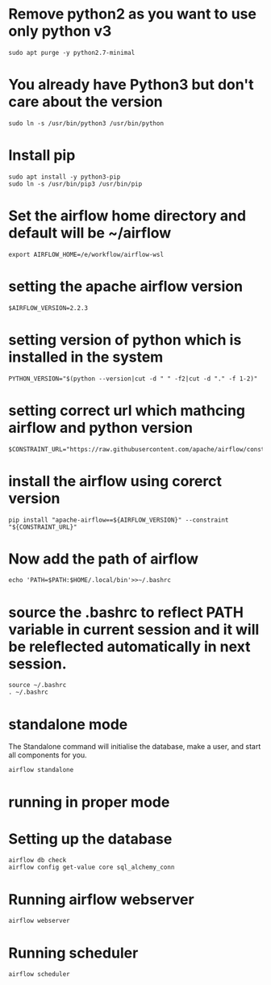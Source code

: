 # Remove python2 as you want to use only python v3
    sudo apt purge -y python2.7-minimal

# You already have Python3 but don't care about the version 
    sudo ln -s /usr/bin/python3 /usr/bin/python

# Install pip
    sudo apt install -y python3-pip
    sudo ln -s /usr/bin/pip3 /usr/bin/pip

# Set the airflow home directory and default will be ~/airflow
    export AIRFLOW_HOME=/e/workflow/airflow-wsl

# setting the apache airflow version
    $AIRFLOW_VERSION=2.2.3

# setting version of python which is installed in the system
    PYTHON_VERSION="$(python --version|cut -d " " -f2|cut -d "." -f 1-2)"

# setting correct url which mathcing airflow and python version
    $CONSTRAINT_URL="https://raw.githubusercontent.com/apache/airflow/constraints-${AIRFLOW_VERSION}/constraints-${PYTHON_VERSION}.txt"

# install the airflow using corerct version
    pip install "apache-airflow==${AIRFLOW_VERSION}" --constraint "${CONSTRAINT_URL}"

# Now add the path of airflow

    echo 'PATH=$PATH:$HOME/.local/bin'>>~/.bashrc

# source the .bashrc to reflect PATH variable in current session and it will be releflected automatically in next session.

    source ~/.bashrc   
    . ~/.bashrc   

# standalone mode 

The Standalone command will initialise the database, make a user, and start all components for you.
    
    airflow standalone

# running in proper mode

# Setting up the database

    airflow db check
    airflow config get-value core sql_alchemy_conn

# Running airflow webserver
    airflow webserver

# Running scheduler
    airflow scheduler

